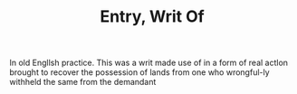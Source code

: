---
title: Entry, Writ Of
letter: E
permalink: "/definitions/bld-entry-writ-of.html"
body: In old Engllsh practice. This was a writ made use of in a form of real actlon
  brought to recover the possession of lands from one who wrongful-ly withheld the
  same from the demandant
published_at: '2018-07-07'
source: Black's Law Dictionary 2nd Ed (1910)
layout: post
---
